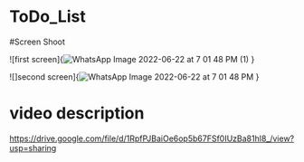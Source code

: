 # ToDo_List

#Screen Shoot

![first screen]{![WhatsApp Image 2022-06-22 at 7 01 48 PM (1)](https://user-images.githubusercontent.com/82304131/175103170-8fa4dc17-1991-48f8-a8bd-4e57c3f5e0ce.jpeg)
}

![]second screen]{![WhatsApp Image 2022-06-22 at 7 01 48 PM](https://user-images.githubusercontent.com/82304131/175103359-3136b5e9-f098-46e1-9e77-a61e62f90c01.jpeg)
}

# video description
https://drive.google.com/file/d/1RpfPJBaiOe6op5b67FSf0IUzBa81hl8_/view?usp=sharing
